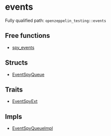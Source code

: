 # events

Fully qualified path: `openzeppelin_testing::events`

## Free functions

- [spy_events](./openzeppelin_testing-events-spy_events.md)

## Structs

- [EventSpyQueue](./openzeppelin_testing-events-EventSpyQueue.md)

## Traits

- [EventSpyExt](./openzeppelin_testing-events-EventSpyExt.md)

## Impls

- [EventSpyQueueImpl](./openzeppelin_testing-events-EventSpyQueueImpl.md)

